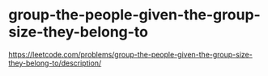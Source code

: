 # group-the-people-given-the-group-size-they-belong-to
https://leetcode.com/problems/group-the-people-given-the-group-size-they-belong-to/description/
